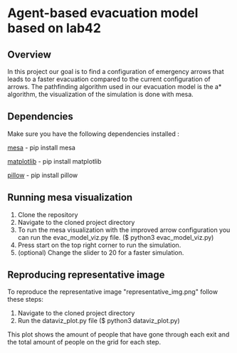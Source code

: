# Agent-based evacuation model based on lab42
## Overview
In this project our goal is to find a configuration of emergency arrows that leads to a faster evacuation compared to the current configuration of arrows. The pathfinding algorithm used in our evacuation model is the a* algorithm, the visualization of the simulation is done with mesa.
## Dependencies 
Make sure you have the following dependencies installed :

[mesa](https://pypi.org/project/Mesa/) - pip install mesa    

[matplotlib](https://matplotlib.org/stable/users/installing/index.html) - pip install matplotlib

[pillow](https://pillow.readthedocs.io/en/latest/installation.html) - pip install pillow

## Running mesa visualization 
1. Clone the repository 
2. Navigate to the cloned project directory
3. To run the mesa visualization with the improved arrow configuration you can run the evac_model_viz.py file. ($ python3 evac_model_viz.py)
4. Press start on the top right corner to run the simulation.
5. (optional) Change the slider to 20 for a faster simulation.

## Reproducing representative image
To reproduce the representative image "representative_img.png" follow these steps:
1. Navigate to the cloned project directory
2. Run the dataviz_plot.py file ($ python3 dataviz_plot.py)

This plot shows the amount of people that have gone through each exit and the total amount of people on the grid for each step.